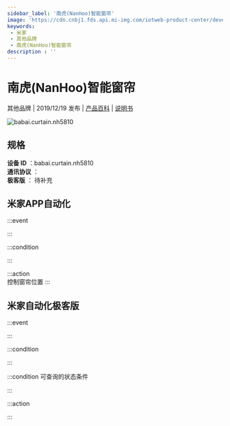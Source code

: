 ```yaml
---
sidebar_label: '南虎(NanHoo)智能窗帘'
image: 'https://cdn.cnbj1.fds.api.mi-img.com/iotweb-product-center/developer_1572938243178TpWRrGSV.png?GalaxyAccessKeyId=AKVGLQWBOVIRQ3XLEW&Expires=9223372036854775807&Signature=Vgdl4hUejU5CPVH/IQlJXhZGyGA='
keywords: 
 - 米家
 - 其他品牌
 - 南虎(NanHoo)智能窗帘
description : ''
---
```

# 南虎(NanHoo)智能窗帘

其他品牌 | 2019/12/19 发布 | [产品百科](https://home.mi.com/webapp/content/baike/product/index.html?model=babai.curtain.nh5810/) | [说明书](https://home.mi.com/views/introduction.html?model=babai.curtain.nh5810&region=cn)

![babai.curtain.nh5810](https://cdn.cnbj1.fds.api.mi-img.com/iotweb-product-center/developer_1572938243178TpWRrGSV.png?GalaxyAccessKeyId=AKVGLQWBOVIRQ3XLEW&Expires=9223372036854775807&Signature=Vgdl4hUejU5CPVH/IQlJXhZGyGA=)

## 规格  
> 
**设备 ID** ：babai.curtain.nh5810  
**通讯协议** ：  
**极客版**  ： 待补充 


## 米家APP自动化  

:::event  

:::

:::condition  

:::

:::action   
控制窗帘位置
:::

## 米家自动化极客版  

:::event  

:::

:::condition  

:::

:::condition 可查询的状态条件  

:::

:::action  

:::

        
